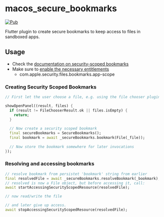 # macos_secure_bookmarks

[![Pub](https://img.shields.io/pub/v/macos_secure_bookmarks?color=green)](https://pub.dev/packages/macos_secure_bookmarks)

Flutter plugin to create secure bookmarks to keep access to files in sandboxed apps.


## Usage

* Check the [documentation on security-scoped bookmarks](https://developer.apple.com/library/archive/documentation/Security/Conceptual/AppSandboxDesignGuide/AppSandboxInDepth/AppSandboxInDepth.html#//apple_ref/doc/uid/TP40011183-CH3-SW16)
* Make sure to [enable the necessary entitlements](https://developer.apple.com/library/archive/documentation/Miscellaneous/Reference/EntitlementKeyReference/Chapters/EnablingAppSandbox.html#//apple_ref/doc/uid/TP40011195-CH4-SW18)
    * com.apple.security.files.bookmarks.app-scope

### Creating Security Scoped Bookmarks

```dart
// First let the user choose a file, e.g. using the file chooser plugin.

showOpenPanel((result, files) {
  if (result != FileChooserResult.ok || files.isEmpty) {
    return;
  }
  
  // Now create a security scoped bookmark
  final secureBookmarks = SecureBookmarks();
  final bookmark = await _secureBookmarks.bookmark(File(_file));
  
  // Now store the bookmark somewhere for later invocations
});
```

### Resolving and accessing bookmarks

```dart
// resolve bookmark from persistet 'bookmark' string from earlier
final resolvedFile = await _secureBookmarks.resolveBookmark(_bookmark);
// resolved is now a File object, but before accessing it, call:
await startAccessingSecurityScopedResource(resolvedFile);

// now read/write the file

// and later give up access.
await stopAccessingSecurityScopedResource(resolvedFile);

```

